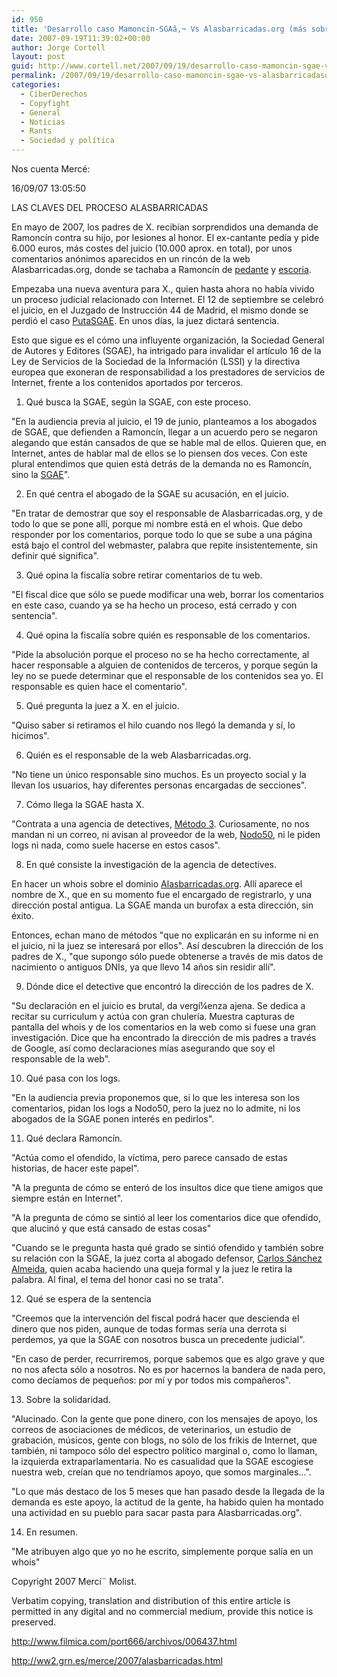 ```yaml
---
id: 950
title: 'Desarrollo caso Mamoncí­n-SGAâ‚¬ Vs Alasbarricadas.org (más sobre el &quot;honor&quot;)'
date: 2007-09-19T11:39:02+00:00
author: Jorge Cortell
layout: post
guid: http://www.cortell.net/2007/09/19/desarrollo-caso-mamoncin-sgae-vs-alasbarricadasorg-mas-sobre-el-honor/
permalink: /2007/09/19/desarrollo-caso-mamoncin-sgae-vs-alasbarricadasorg-mas-sobre-el-honor/
categories:
  - CiberDerechos
  - Copyfight
  - General
  - Noticias
  - Rants
  - Sociedad y polí­tica
---
```

Nos cuenta Mercé:

16/09/07 13:05:50

LAS CLAVES DEL PROCESO ALASBARRICADAS

En mayo de 2007, los padres de X. recibí­an sorprendidos una demanda de Ramoncí­n contra su hijo, por lesiones al honor. El ex-cantante pedí­a y pide 6.000 euros, más costes del juicio (10.000 aprox. en total), por unos comentarios anónimos aparecidos en un rincón de la web Alasbarricadas.org, donde se tachaba a Ramoncí­n de <a target="_blank" title="DRAE" href="http://buscon.rae.es/draeI/SrvltGUIBusUsual?LEMA=pedante&TIPO_HTML=2&FORMATO=ampliado&sourceid=mozilla-search">pedante</a> y <a target="_blank" title="DRAE" href="http://buscon.rae.es/draeI/SrvltGUIBusUsual?LEMA=escoria&TIPO_HTML=2&FORMATO=ampliado&sourceid=mozilla-search">escoria</a>.

Empezaba una nueva aventura para X., quien hasta ahora no habí­a vivido un proceso judicial relacionado con Internet. El 12 de septiembre se celebró el juicio, en el Juzgado de Instrucción 44 de Madrid, el mismo donde se perdió el caso <a target="_blank" title="http://www.putasgae.org/" href="http://www.putasgae.org/">PutaSGAE</a>. En unos dí­as, la juez dictará sentencia.

Esto que sigue es el cómo una influyente organización, la Sociedad General de Autores y Editores (SGAE), ha intrigado para invalidar el artí­culo 16 de la Ley de Servicios de la Sociedad de la Información (LSSI) y la directiva europea que exoneran de responsabilidad a los prestadores de servicios de Internet, frente a los contenidos aportados por terceros.

1. Qué busca la SGAE, según la SGAE, con este proceso.

"En la audiencia previa al juicio, el 19 de junio, planteamos a los abogados de SGAE, que defienden a Ramoncí­n, llegar a un acuerdo pero se negaron alegando que están cansados de que se hable mal de ellos. Quieren que, en Internet, antes de hablar mal de ellos se lo piensen dos veces. Con este plural entendimos que quien está detrás de la demanda no es Ramoncí­n, sino la <a target="_blank" title="SGAâ‚¬" href="http://www.alasbarricadas.org/noticias/">SGAE</a>".

2. En qué centra el abogado de la SGAE su acusación, en el juicio.

"En tratar de demostrar que soy el responsable de Alasbarricadas.org, y de todo lo que se pone allí­, porque mi nombre está en el whois. Que debo responder por los comentarios, porque todo lo que se sube a una página está bajo el control del webmaster, palabra que repite insistentemente, sin definir qué significa".

3. Qué opina la fiscalí­a sobre retirar comentarios de tu web.

"El fiscal dice que sólo se puede modificar una web, borrar los comentarios en este caso, cuando ya se ha hecho un proceso, está cerrado y con sentencia".

4. Qué opina la fiscalí­a sobre quién es responsable de los comentarios.

"Pide la absolución porque el proceso no se ha hecho correctamente, al hacer responsable a alguien de contenidos de terceros, y porque según la ley no se puede determinar que el responsable de los contenidos sea yo. El responsable es quien hace el comentario".

5. Qué pregunta la juez a X. en el juicio.

"Quiso saber si retiramos el hilo cuando nos llegó la demanda y sí­, lo hicimos".

6. Quién es el responsable de la web Alasbarricadas.org.

"No tiene un único responsable sino muchos. Es un proyecto social y la llevan los usuarios, hay diferentes personas encargadas de secciones".

7. Cómo llega la SGAE hasta X.

"Contrata a una agencia de detectives, <a target="_blank" title="http://www.metodo3.es/" href="http://www.metodo3.es/">Método 3</a>. Curiosamente, no nos mandan ni un correo, ni avisan al proveedor de la web, <a target="_blank" title="http://www.nodo50.org/" href="http://www.nodo50.org/">Nodo50</a>, ni le piden logs ni nada, como suele hacerse en estos casos".

8. En qué consiste la investigación de la agencia de detectives.

En hacer un whois sobre el dominio <a target="_blank" title="http://www.alasbarricadas.org/noticias/" href="http://www.alasbarricadas.org/noticias/">Alasbarricadas.org</a>. Allí­ aparece el nombre de X., que en su momento fue el encargado de registrarlo, y una dirección postal antigua. La SGAE manda un burofax a esta dirección, sin éxito.

Entonces, echan mano de métodos "que no explicarán en su informe ni en el juicio, ni la juez se interesará por ellos". Así­ descubren la dirección de los padres de X., "que supongo sólo puede obtenerse a través de mis datos de nacimiento o antiguos DNIs, ya que llevo 14 años sin residir allí­".

9. Dónde dice el detective que encontró la dirección de los padres de X.

"Su declaración en el juicio es brutal, da vergí¼enza ajena. Se dedica a recitar su curriculum y actúa con gran chulerí­a. Muestra capturas de pantalla del whois y de los comentarios en la web como si fuese una gran investigación. Dice que ha encontrado la dirección de mis padres a través de Google, así­ como declaraciones mí­as asegurando que soy el responsable de la web".

10. Qué pasa con los logs.

"En la audiencia previa proponemos que, si lo que les interesa son los comentarios, pidan los logs a Nodo50, pero la juez no lo admite, ni los abogados de la SGAE ponen interés en pedirlos".

11. Qué declara Ramoncí­n.

"Actúa como el ofendido, la ví­ctima, pero parece cansado de estas historias, de hacer este papel".

"A la pregunta de cómo se enteró de los insultos dice que tiene amigos que siempre están en Internet".

"A la pregunta de cómo se sintió al leer los comentarios dice que ofendido, que alucinó y que está cansado de estas cosas"

"Cuando se le pregunta hasta qué grado se sintió ofendido y también sobre su relación con la SGAE, la juez corta al abogado defensor, <a target="_blank" title="http://www.bufetalmeida.com/" href="http://www.bufetalmeida.com/">Carlos Sánchez Almeida</a>, quien acaba haciendo una queja formal y la juez le retira la palabra. Al final, el tema del honor casi no se trata".

12. Qué se espera de la sentencia

"Creemos que la intervención del fiscal podrá hacer que descienda el dinero que nos piden, aunque de todas formas serí­a una derrota si perdemos, ya que la SGAE con nosotros busca un precedente judicial".

"En caso de perder, recurriremos, porque sabemos que es algo grave y que no nos afecta sólo a nosotros. No es por hacernos la bandera de nada pero, como decí­amos de pequeños: por mí­ y por todos mis compañeros".

13. Sobre la solidaridad.

"Alucinado. Con la gente que pone dinero, con los mensajes de apoyo, los correos de asociaciones de médicos, de veterinarios, un estudio de grabación, músicos, gente con blogs, no sólo de los frikis de Internet, que también, ni tampoco sólo del espectro polí­tico marginal o, como lo llaman, la izquierda extraparlamentaria. No es casualidad que la SGAE escogiese nuestra web, creí­an que no tendrí­amos apoyo, que somos marginales...".

"Lo que más destaco de los 5 meses que han pasado desde la llegada de la demanda es este apoyo, la actitud de la gente, ha habido quien ha montado una actividad en su pueblo para sacar pasta para Alasbarricadas.org".

14. En resumen.

"Me atribuyen algo que yo no he escrito, simplemente porque salí­a en un whois"

Copyright 2007 Mercí¨ Molist.

Verbatim copying, translation and distribution of this entire article is permitted in any digital and no commercial medium, provide this notice is preserved.

<a target="_blank" title="Filmica" href="http://www.filmica.com/port666/archivos/006437.html">http://www.filmica.com/port666/archivos/006437.html</a>
  
<a target="_blank" title="Merce" href="http://ww2.grn.es/merce/2007/alasbarricadas.html">http://ww2.grn.es/merce/2007/alasbarricadas.html </a>
